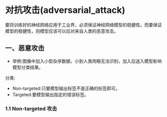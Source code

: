 # 对抗攻击(adversarial_attack)   
要将训练好的神经网络应用于工业界，必须保证神经网络模型的稳健性。而要保证模型的稳健性，则模型应该可以应对来自人类的恶意攻击。  
## 一、恶意攻击
+ 举例:图像中加入小型杂序数据，小到人类肉眼无法识别，加入后送入模型影响模型分类结果。  

分类:    
+ Non-targeted:只要模型输出标签不是正确的标签即可。  
+ Targeted:要模型输出指定的错误标签。  

### 1.1 Non-targeted 攻击  
